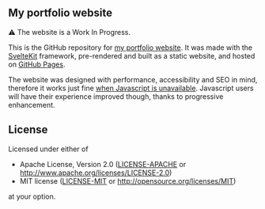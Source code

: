 ## My portfolio website

⚠️ The website is a Work In Progress.

This is the GitHub repository for [my portfolio website](https://corentin-regent.github.io/portfolio/). It was
made with the [SvelteKit](https://kit.svelte.dev/) framework, pre-rendered and built as a static
website, and hosted on [GitHub Pages](https://docs.github.com/en/pages).

The website was designed with performance, accessibility and SEO in mind, therefore it works just
fine [when Javascript is unavailable](https://www.kryogenix.org/code/browser/everyonehasjs.html).
Javascript users will have their experience improved though, thanks to progressive enhancement.

## License

Licensed under either of

- Apache License, Version 2.0 ([LICENSE-APACHE](LICENSE-APACHE) or
  http://www.apache.org/licenses/LICENSE-2.0)
- MIT license ([LICENSE-MIT](LICENSE-MIT) or http://opensource.org/licenses/MIT)

at your option.

